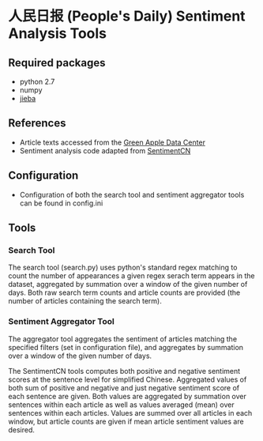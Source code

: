 # 人民日报 (People's Daily) Sentiment Analysis Tools

## Required packages
- python 2.7
- numpy
- [jieba](https://github.com/fxsjy/jieba)

## References
- Article texts accessed from the [Green Apple Data Center](www.egreenapple.com)
- Sentiment analysis code adapted from [SentimentCN](https://github.com/data-science-lab/sentimentCN)

## Configuration
- Configuration of both the search tool and sentiment aggregator tools can be
found in config.ini

## Tools

### Search Tool
The search tool (search.py) uses python's standard regex matching to count the
number of appearances a given regex serach term appears in the dataset,
aggregated by summation over a window of the given number of days. Both raw
search term counts and article counts are provided (the
number of articles containing the search term).

### Sentiment Aggregator Tool
The aggregator tool aggregates the sentiment of articles matching the specified
filters (set in configuration file), and aggregates by summation over a window
of the given number of days.

The SentimentCN tools computes both positive and negative sentiment scores at
the sentence level for simplified Chinese. Aggregated values of both sum of
positive and negative and just negative sentiment score of each sentence are
given. Both values are aggregated by summation over sentences within each
article as well as values averaged (mean) over sentences within each articles.
Values are summed over all articles in each window, but article counts are given
if mean article sentiment values are desired.
